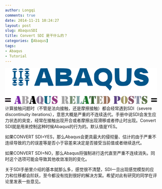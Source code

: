 ```yaml
---
author: Longqi
comments: true
date: 2014-11-21 10:24:27
layout: post
slug: AbaqusSDI
title: Convert SDI 是干什么的？
categories: [Abaqus]
tags:
- Abaqus
- Tutorial
---
```

![Abaqus Related Post](/public/images/abaqus.png)
计算接触问题时（不管是法向接触，还是摩擦接触）都会经常遇到SDI（severe discontinuity iterations），意思大概是严重的不连续迭代。手册中说SDI会发生应力状态的突变，经常在接触出现开合或者摩擦出现滑移或者停止时出现。Convert SDI就是用来控制这种时候Abaqus的行为的。默认值是YES。

如果CONVERT SDI=YES，那么Abaqus会更具最大的侵彻量、估计的由于严重不连续导致的力的误差等是否小于容差来决定是否接受当前值或者继续迭代。

如果CONVERT SDI=NO，那么Abaqus将强制进行迭代直至严重不连续消失。同时这个选项可能会导致其他收敛准则的变化。

关于SDI手册里介绍的基本就那么多，感觉很不清楚，SDI一旦出现感觉模型的应力和位移都会阶跃，至今都没有找到很好的解决方案。希望对此有研究的同学在评论里发表一些意见。
